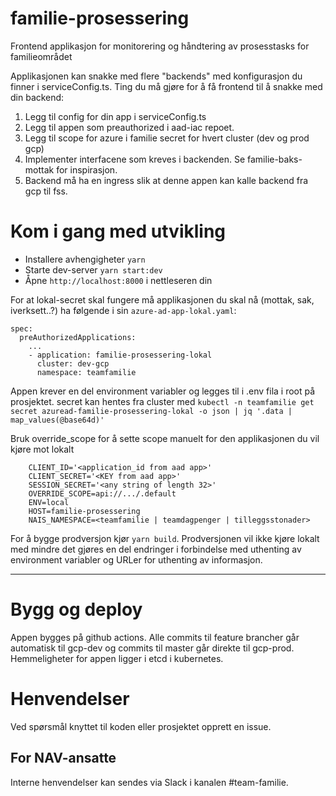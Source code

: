 # familie-prosessering

Frontend applikasjon for monitorering og håndtering av prosesstasks for familieområdet

Applikasjonen kan snakke med flere "backends" med konfigurasjon du finner i serviceConfig.ts.
Ting du må gjøre for å få frontend til å snakke med din backend:
1. Legg til config for din app i serviceConfig.ts
2. Legg til appen som preauthorized i aad-iac repoet.
3. Legg til scope for azure i familie secret for hvert cluster (dev og prod gcp)
4. Implementer interfacene som kreves i backenden. Se familie-baks-mottak for inspirasjon.
5. Backend må ha en ingress slik at denne appen kan kalle backend fra gcp til fss.

# Kom i gang med utvikling

* Installere avhengigheter `yarn`
* Starte dev-server `yarn start:dev`
* Åpne `http://localhost:8000` i nettleseren din

For at lokal-secret skal fungere må applikasjonen du skal nå (mottak, sak, iverksett..?) ha følgende i sin `azure-ad-app-lokal.yaml`:
```
spec:
  preAuthorizedApplications:
    ...
    - application: familie-prosessering-lokal
      cluster: dev-gcp
      namespace: teamfamilie
```

Appen krever en del environment variabler og legges til i .env fila i root på prosjektet.
secret kan hentes fra cluster med `kubectl -n teamfamilie get secret azuread-familie-prosessering-lokal -o json | jq '.data | map_values(@base64d)'`

Bruk override_scope for å sette scope manuelt for den applikasjonen du vil kjøre mot lokalt
```
    CLIENT_ID='<application_id from aad app>'
    CLIENT_SECRET='<KEY from aad app>'
    SESSION_SECRET='<any string of length 32>'
    OVERRIDE_SCOPE=api://.../.default
    ENV=local
    HOST=familie-prosessering
    NAIS_NAMESPACE=<teamfamilie | teamdagpenger | tilleggsstonader>
```

For å bygge prodversjon kjør `yarn build`. Prodversjonen vil ikke kjøre lokalt med mindre det gjøres en del endringer i forbindelse med uthenting av environment variabler og URLer for uthenting av informasjon.

---

# Bygg og deploy
Appen bygges på github actions. Alle commits til feature brancher går automatisk til gcp-dev og commits til master går direkte til gcp-prod.
Hemmeligheter for appen ligger i etcd i kubernetes.

# Henvendelser

Ved spørsmål knyttet til koden eller prosjektet opprett en issue.

## For NAV-ansatte

Interne henvendelser kan sendes via Slack i kanalen #team-familie.
